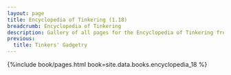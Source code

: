 ```yaml
---
layout: page
title: Encyclopedia of Tinkering (1.18)
breadcrumb: Encyclopedia of Tinkering
description: Gallery of all pages for the Encyclopedia of Tinkering from Tinkers' Construct in Minecraft 1.18.2.
previous:
  title: Tinkers' Gadgetry
---
```


{%include book/pages.html book=site.data.books.encyclopedia_18 %}